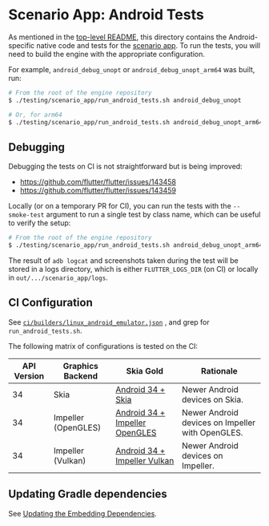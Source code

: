 # Scenario App: Android Tests

As mentioned in the [top-level README](../README.md), this directory contains
the Android-specific native code and tests for the [scenario app](../lib). To
run the tests, you will need to build the engine with the appropriate
configuration.

For example, `android_debug_unopt` or `android_debug_unopt_arm64` was built,
run:

```sh
# From the root of the engine repository
$ ./testing/scenario_app/run_android_tests.sh android_debug_unopt

# Or, for arm64
$ ./testing/scenario_app/run_android_tests.sh android_debug_unopt_arm64
```

## Debugging

Debugging the tests on CI is not straightforward but is being improved:

- <https://github.com/flutter/flutter/issues/143458>
- <https://github.com/flutter/flutter/issues/143459>

Locally (or on a temporary PR for CI), you can run the tests with the
`--smoke-test` argument to run a single test by class name, which can be useful
to verify the setup:

```sh
# From the root of the engine repository
$ ./testing/scenario_app/run_android_tests.sh android_debug_unopt_arm64 --smoke-test dev.flutter.scenarios.EngineLaunchE2ETest
```

The result of `adb logcat` and screenshots taken during the test will be stored
in a logs directory, which is either `FLUTTER_LOGS_DIR` (on CI) or locally in
`out/.../scenario_app/logs`.

## CI Configuration

See [`ci/builders/linux_android_emulator.json`](../../../ci/builders/linux_android_emulator.json)
, and grep for `run_android_tests.sh`.

The following matrix of configurations is tested on the CI:

<!-- TODO(matanlurey): Blocked by https://github.com/flutter/flutter/issues/143471.
| 28          | Skia                | [Android 28 + Skia][skia-gold-skia-28]                           | Older Android devices (without `ImageReader`) on Skia.     |
| 28          | Impeller (OpenGLES) | [Android 28 + Impeller OpenGLES][skia-gold-impeller-opengles-28] | Older Android devices (without `ImageReader`) on Impeller. |
[skia-gold-skia-28]: https://flutter-engine-gold.skia.org/search?left_filter=AndroidAPILevel%3D28%26GraphicsBackend%3Dskia&negative=true&positive=true&right_filter=AndroidAPILevel%3D28%26GraphicsBackend%3Dskia
[skia-gold-impeller-opengles-28]: https://flutter-engine-gold.skia.org/search?left_filter=AndroidAPILevel%3D28%26GraphicsBackend%3Dimpeller-opengles&negative=true&positive=true&right_filter=AndroidAPILevel%3D28%26GraphicsBackend%3Dimpeller-opengles
-->

| API Version | Graphics Backend    | Skia Gold                                                        | Rationale                                        |
| ----------- | ------------------- | ---------------------------------------------------------------- | ------------------------------------------------ |
| 34          | Skia                | [Android 34 + Skia][skia-gold-skia-34]                           | Newer Android devices on Skia.                   |
| 34          | Impeller (OpenGLES) | [Android 34 + Impeller OpenGLES][skia-gold-impeller-opengles-34] | Newer Android devices on Impeller with OpenGLES. |
| 34          | Impeller (Vulkan)   | [Android 34 + Impeller Vulkan][skia-gold-impeller-vulkan-34]     | Newer Android devices on Impeller.               |

[skia-gold-skia-34]: https://flutter-engine-gold.skia.org/search?left_filter=AndroidAPILevel%3D34%26GraphicsBackend%3Dskia&negative=true&positive=true&right_filter=AndroidAPILevel%3D34%26GraphicsBackend%3Dskia
[skia-gold-impeller-opengles-34]: https://flutter-engine-gold.skia.org/search?left_filter=AndroidAPILevel%3D34%26GraphicsBackend%3Dimpeller-opengles&negative=true&positive=true&right_filter=AndroidAPILevel%3D34%26GraphicsBackend%3Dimpeller-opengles
[skia-gold-impeller-vulkan-34]: https://flutter-engine-gold.skia.org/search?left_filter=AndroidAPILevel%3D34%26GraphicsBackend%3Dimpeller-vulkan&negative=true&positive=true&right_filter=AndroidAPILevel%3D34%26GraphicsBackend%3Dimpeller-vulkan

## Updating Gradle dependencies

See [Updating the Embedding Dependencies](../../../tools/cipd/android_embedding_bundle/README.md).
